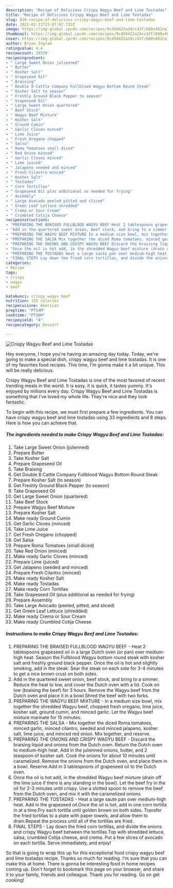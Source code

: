```yaml
---
description: "Recipe of Delicious Crispy Wagyu Beef and Lime Tostadas"
title: "Recipe of Delicious Crispy Wagyu Beef and Lime Tostadas"
slug: 839-recipe-of-delicious-crispy-wagyu-beef-and-lime-tostadas
date: 2022-02-11T23:07:07.732Z
image: https://img-global.cpcdn.com/recipes/9cd50422a24cc43f/680x482cq70/crispy-wagyu-beef-and-lime-tostadas-recipe-main-photo.jpg
thumbnail: https://img-global.cpcdn.com/recipes/9cd50422a24cc43f/680x482cq70/crispy-wagyu-beef-and-lime-tostadas-recipe-main-photo.jpg
cover: https://img-global.cpcdn.com/recipes/9cd50422a24cc43f/680x482cq70/crispy-wagyu-beef-and-lime-tostadas-recipe-main-photo.jpg
author: Bryan Ingram
ratingvalue: 4.4
reviewcount: 28539
recipeingredient:
- " Large Sweet Onion julienned"
- " Butter"
- " Kosher Salt"
- " Grapeseed Oil"
- " Braising"
- " Double 8 Cattle Company Fullblood Wagyu Bottom Round Steak"
- " Kosher Salt to season"
- " Freshly Ground Black Pepper to season"
- " Grapeseed Oil"
- " Large Sweet Onion quartered"
- " Beef Stock"
- " Wagyu Beef Mixture"
- " Kosher Salt"
- " Ground Cumin"
- " Garlic Cloves minced"
- " Lime Juice"
- " Fresh Oregano chopped"
- " Salsa"
- " Roma Tomatoes small diced"
- " Red Onion minced"
- " Garlic Cloves minced"
- " Lime juiced"
- " Jalapeno seeded and minced"
- " Fresh Cilantro minced"
- " Kosher Salt"
- " Tostadas"
- " Corn Tortillas"
- " Grapeseed Oil plus additional as needed for frying"
- " Assembly"
- " Large Avocado peeled pitted and sliced"
- " Green Leaf Lettuce shredded"
- " Crema or Sour Cream"
- " Crumbled Cotija Cheese"
recipeinstructions:
- "PREPARING THE BRAISED FULLBLOOD WAGYU BEEF Heat 2 tablespoons grapeseed oil in a large Dutch oven (or pan) over medium-high heat. Season the Fullblood Wagyu bottom round steak with kosher salt and freshly ground black pepper. Once the oil is hot and slightly smoking, add in the steak. Sear the steak on each side for 3-4 minutes to get a nice brown crust on both sides."
- "Add in the quartered sweet onion, beef stock, and bring to a simmer. Reduce the heat to low, and cover the Dutch oven with a lid. Cook on low (braising the beef) for 3 hours. Remove the Wagyu beef from the Dutch oven and place it in a bowl.Shred the beef with two forks."
- "PREPARING THE WAGYU BEEF MIXTURE In a medium size bowl, mix together the shredded Wagyu beef, chopped fresh oregano, lime juice, kosher salt, ground cumin, and minced garlic. Let the Wagyu beef mixture marinate for 15 minutes."
- "PREPARING THE SALSA Mix together the diced Roma tomatoes, minced garlic, minced cilantro, seeded and minced jalapeno, kosher salt, lime juice, and minced red onion. Mix together, and reserve."
- "PREPARING THE ONIONS AND CRISPY WAGYU BEEF Discard the braising liquid and onions from the Dutch oven. Return the Dutch oven to medium-high heat. Add in the julienned onions, butter, and 2 teaspoon of kosher salt. Cook the onions for about 10 minutes until caramelized. Remove the onions from the Dutch oven, and place them in a bowl. Reserve.Add in 3 tablespoons of grapeseed oil to the Dutch oven."
- "Once the oil is hot add, in the shredded Wagyu beef mixture (drain off the lime juice if there is any standing in the bowl). Let the beef fry in the oil for 2-3 minutes until crispy. Use a slotted spoon to remove the beef from the Dutch oven, and mix it with the caramelized onions"
- "PREPARING THE TOSTADAS Heat a large saute pan over medium-high heat. Add in the grapeseed oil.Once the oil is hot, add in one corn tortilla in at a time.Fry each tortilla until golden brown on both sides. Transfer the fried tortillas to a plate with paper towels, and allow them to drain.Repeat the process until all of the tortillas are fried."
- "FINAL STEPS Lay down the fried corn tortillas, and divide the onions and crispy Wagyu beef between the tortillas.Top with shredded lettuce, salsa, crumbled Cotija cheese, and crema. Put a few slices of avocado on each tortilla. Serve immediately, and enjoy!"
categories:
- Recipe
tags:
- crispy
- wagyu
- beef

katakunci: crispy wagyu beef 
nutrition: 155 calories
recipecuisine: American
preptime: "PT14M"
cooktime: "PT36M"
recipeyield: "4"
recipecategory: Dessert

---
```



![Crispy Wagyu Beef and Lime Tostadas](https://img-global.cpcdn.com/recipes/9cd50422a24cc43f/680x482cq70/crispy-wagyu-beef-and-lime-tostadas-recipe-main-photo.jpg)

Hey everyone, I hope you're having an amazing day today. Today, we're going to make a special dish, crispy wagyu beef and lime tostadas. It is one of my favorites food recipes. This time, I'm gonna make it a bit unique. This will be really delicious.

Crispy Wagyu Beef and Lime Tostadas is one of the most favored of recent trending meals in the world. It is easy, it is quick, it tastes yummy. It's enjoyed by millions every day. Crispy Wagyu Beef and Lime Tostadas is something that I've loved my whole life. They're nice and they look fantastic.




To begin with this recipe, we must first prepare a few ingredients. You can have crispy wagyu beef and lime tostadas using 33 ingredients and 8 steps. Here is how you can achieve that.

<!--inarticleads1-->

##### The ingredients needed to make Crispy Wagyu Beef and Lime Tostadas:

1. Take  Large Sweet Onion (julienned)
1. Prepare  Butter
1. Take  Kosher Salt
1. Prepare  Grapeseed Oil
1. Take  Braising
1. Get  Double 8 Cattle Company Fullblood Wagyu Bottom Round Steak
1. Prepare  Kosher Salt (to season)
1. Get  Freshly Ground Black Pepper (to season)
1. Take  Grapeseed Oil
1. Get  Large Sweet Onion (quartered)
1. Take  Beef Stock
1. Prepare  Wagyu Beef Mixture
1. Prepare  Kosher Salt
1. Make ready  Ground Cumin
1. Get  Garlic Cloves (minced)
1. Take  Lime Juice
1. Get  Fresh Oregano (chopped)
1. Get  Salsa
1. Prepare  Roma Tomatoes (small diced)
1. Take  Red Onion (minced)
1. Make ready  Garlic Cloves (minced)
1. Prepare  Lime (juiced)
1. Get  Jalapeno (seeded and minced)
1. Prepare  Fresh Cilantro (minced)
1. Make ready  Kosher Salt
1. Make ready  Tostadas
1. Make ready  Corn Tortillas
1. Take  Grapeseed Oil (plus additional as needed for frying)
1. Prepare  Assembly
1. Take  Large Avocado (peeled, pitted, and sliced)
1. Get  Green Leaf Lettuce (shredded)
1. Make ready  Crema or Sour Cream
1. Make ready  Crumbled Cotija Cheese




<!--inarticleads2-->

##### Instructions to make Crispy Wagyu Beef and Lime Tostadas:

1. PREPARING THE BRAISED FULLBLOOD WAGYU BEEF - Heat 2 tablespoons grapeseed oil in a large Dutch oven (or pan) over medium-high heat. Season the Fullblood Wagyu bottom round steak with kosher salt and freshly ground black pepper. Once the oil is hot and slightly smoking, add in the steak. Sear the steak on each side for 3-4 minutes to get a nice brown crust on both sides.
1. Add in the quartered sweet onion, beef stock, and bring to a simmer. Reduce the heat to low, and cover the Dutch oven with a lid. Cook on low (braising the beef) for 3 hours. Remove the Wagyu beef from the Dutch oven and place it in a bowl.Shred the beef with two forks.
1. PREPARING THE WAGYU BEEF MIXTURE - In a medium size bowl, mix together the shredded Wagyu beef, chopped fresh oregano, lime juice, kosher salt, ground cumin, and minced garlic. Let the Wagyu beef mixture marinate for 15 minutes.
1. PREPARING THE SALSA - Mix together the diced Roma tomatoes, minced garlic, minced cilantro, seeded and minced jalapeno, kosher salt, lime juice, and minced red onion. Mix together, and reserve.
1. PREPARING THE ONIONS AND CRISPY WAGYU BEEF - Discard the braising liquid and onions from the Dutch oven. Return the Dutch oven to medium-high heat. Add in the julienned onions, butter, and 2 teaspoon of kosher salt. Cook the onions for about 10 minutes until caramelized. Remove the onions from the Dutch oven, and place them in a bowl. Reserve.Add in 3 tablespoons of grapeseed oil to the Dutch oven.
1. Once the oil is hot add, in the shredded Wagyu beef mixture (drain off the lime juice if there is any standing in the bowl). Let the beef fry in the oil for 2-3 minutes until crispy. Use a slotted spoon to remove the beef from the Dutch oven, and mix it with the caramelized onions
1. PREPARING THE TOSTADAS - Heat a large saute pan over medium-high heat. Add in the grapeseed oil.Once the oil is hot, add in one corn tortilla in at a time.Fry each tortilla until golden brown on both sides. Transfer the fried tortillas to a plate with paper towels, and allow them to drain.Repeat the process until all of the tortillas are fried.
1. FINAL STEPS - Lay down the fried corn tortillas, and divide the onions and crispy Wagyu beef between the tortillas.Top with shredded lettuce, salsa, crumbled Cotija cheese, and crema. Put a few slices of avocado on each tortilla. Serve immediately, and enjoy!




So that is going to wrap this up for this exceptional food crispy wagyu beef and lime tostadas recipe. Thanks so much for reading. I'm sure that you can make this at home. There is gonna be interesting food in home recipes coming up. Don't forget to bookmark this page on your browser, and share it to your family, friends and colleague. Thank you for reading. Go on get cooking!
